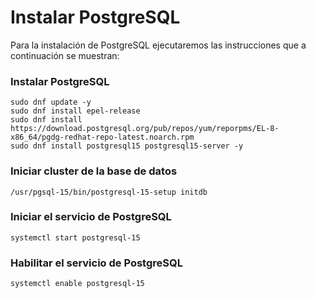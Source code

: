 # **Instalar PostgreSQL**

Para la instalación de PostgreSQL ejecutaremos las instrucciones que a continuación se muestran:

### **Instalar PostgreSQL**

```
sudo dnf update -y
sudo dnf install epel-release
sudo dnf install https://download.postgresql.org/pub/repos/yum/reporpms/EL-8-x86_64/pgdg-redhat-repo-latest.noarch.rpm
sudo dnf install postgresql15 postgresql15-server -y
```

### **Iniciar cluster de la base de datos**

```
/usr/pgsql-15/bin/postgresql-15-setup initdb
```

### **Iniciar el servicio de PostgreSQL**

```
systemctl start postgresql-15
```

### **Habilitar el servicio de PostgreSQL**

```
systemctl enable postgresql-15
```
